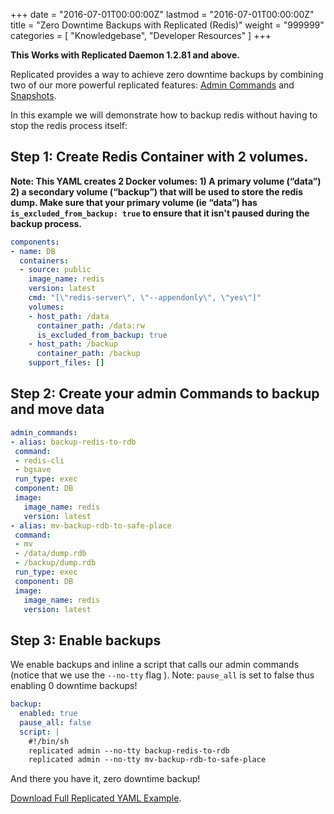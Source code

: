 +++
date = "2016-07-01T00:00:00Z"
lastmod = "2016-07-01T00:00:00Z"
title = "Zero Downtime Backups with Replicated (Redis)"
weight = "999999"
categories = [ "Knowledgebase", "Developer Resources" ]
+++

**This Works with Replicated Daemon 1.2.81 and above.**  

Replicated provides a way to achieve zero downtime backups by combining two of our more powerful
replicated features: [Admin Commands](/packaging-an-application/admin-commands/) and
[Snapshots](/packaging-an-application/snapshots/).

In this example we will demonstrate how to backup redis without having to stop the redis process itself:

## Step 1: Create Redis Container with 2 volumes.

**Note: This YAML creates 2 Docker volumes: 1) A primary volume (“data”) 2) a secondary volume
(“backup”) that will be used to store the redis dump. Make sure that your primary volume
(ie “data”) has `is_excluded_from_backup: true` to ensure that it isn't paused during the backup
process.**  

```yml
components:
- name: DB
  containers:
  - source: public
    image_name: redis
    version: latest
    cmd: "[\"redis-server\", \"--appendonly\", \"yes\"]"
    volumes:
    - host_path: /data
      container_path: /data:rw
      is_excluded_from_backup: true
    - host_path: /backup
      container_path: /backup
    support_files: []
```

## Step 2: Create your admin Commands to backup and move data

```yml
admin_commands:
- alias: backup-redis-to-rdb
 command:
 - redis-cli
 - bgsave
 run_type: exec
 component: DB
 image:
   image_name: redis
   version: latest
- alias: mv-backup-rdb-to-safe-place
 command:
 - mv
 - /data/dump.rdb
 - /backup/dump.rdb
 run_type: exec
 component: DB
 image:
   image_name: redis
   version: latest
```

## Step 3: Enable backups

We enable backups and inline a script that calls our admin commands (notice that we use the `--no-tty`
flag ). Note: `pause_all` is set to false thus enabling 0 downtime backups!

```yml
backup:
  enabled: true
  pause_all: false
  script: |
    #!/bin/sh
    replicated admin --no-tty backup-redis-to-rdb
    replicated admin --no-tty mv-backup-rdb-to-safe-place
```

And there you have it, zero downtime backup!

[Download Full Replicated YAML Example](https://github.com/replicatedhq/repl-yaml-samples/blob/master/apps/Zero_Redis_Counter_App.yml).
